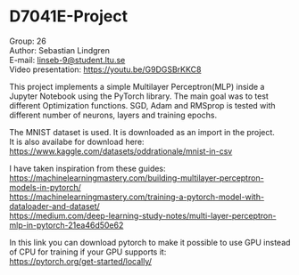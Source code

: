 # D7041E-Project

Group: 26 <br>
Author: Sebastian Lindgren <br>
E-mail: linseb-9@student.ltu.se <br>
Video presentation: https://youtu.be/G9DGSBrKKC8 <br>

This project implements a simple Multilayer Perceptron(MLP) inside a Jupyter Notebook using the PyTorch library. The main goal was to test different Optimization functions. 
SGD, Adam and RMSprop is tested with different number of neurons, layers and training epochs. <br>

The MNIST dataset is used. It is downloaded as an import in the project. <br>
It is also availabe for download here: https://www.kaggle.com/datasets/oddrationale/mnist-in-csv  <br>

I have taken inspiration from these guides: <br>
https://machinelearningmastery.com/building-multilayer-perceptron-models-in-pytorch/ <br>
https://machinelearningmastery.com/training-a-pytorch-model-with-dataloader-and-dataset/ <br>
https://medium.com/deep-learning-study-notes/multi-layer-perceptron-mlp-in-pytorch-21ea46d50e62 <br>


In this link you can download pytorch to make it possible to use GPU instead of CPU for training if your GPU supports it: <br>
https://pytorch.org/get-started/locally/  <br>


